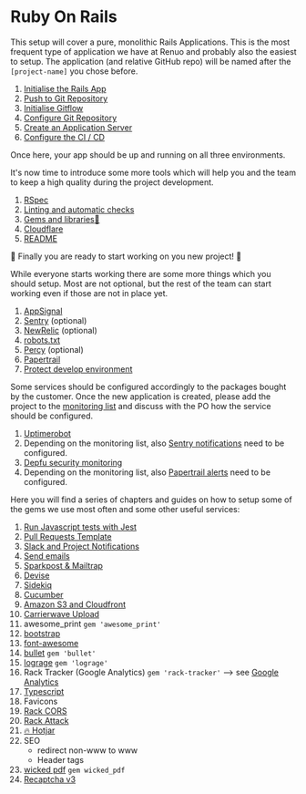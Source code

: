 # Ruby On Rails

This setup will cover a pure, monolithic Rails Applications.
This is the most frequent type of application we have at Renuo and probably also the easiest to setup.
The application (and relative GitHub repo) will be named after the `[project-name]` you chose before.

1. [Initialise the Rails App](app_initialisation.md)
1. [Push to Git Repository](first_git_push.md)
1. [Initialise Gitflow](initialise_gitflow.md)
1. [Configure Git Repository](../configure_git_repository.md)
1. [Create an Application Server](create_application_server.md)
1. [Configure the CI / CD](configure_ci.md)

Once here, your app should be up and running on all three environments.

It's now time to introduce some more tools which will help you and the team to keep a high quality during the project development.

1. [RSpec](rspec.md)
1. [Linting and automatic checks](linting_and_automatic_check.md)
1. [Gems and libraries:gem:](suggested_libraries.md)
1. [Cloudflare](cloudflare.md)
1. [README](compile_readme.md)

:tada: Finally you are ready to start working on you new project! :tada:

While everyone starts working there are some more things which you should setup.
Most are not optional, but the rest of the team can start working even if those are not in place yet.

1. [AppSignal](appsignal.md)
1. [Sentry](sentry.md) (optional)
1. [NewRelic](newrelic.md) (optional)
1. [robots.txt](robots_txt.md)
1. [Percy](configure_percy.md) (optional)
1. [Papertrail](papertrail.md)
1. [Protect develop environment](environment_protection.md)

Some services should be configured accordingly to the packages bought by the customer.
Once the new application is created, please add the project to the
[monitoring list](https://docs.google.com/spreadsheets/d/1FY4jqByO-aI5sDan0hD7ULu6a2-eLsmO6kgdCFlPmuY/edit#gid=0)
and discuss with the PO how the service should be configured.

1. [Uptimerobot](uptimerobot.md)
1. Depending on the monitoring list, also [Sentry notifications](sentry.md) need to be configured.
1. [Depfu security monitoring](depfu.md)
1. Depending on the monitoring list, also [Papertrail alerts](papertrail.md) need to be configured.

Here you will find a series of chapters and guides on how to setup some of the gems we use most often and some other
useful services:

1. [Run Javascript tests with Jest](jest.md)
1. [Pull Requests Template](../pull_requests_template.md)
1. [Slack and Project Notifications](../slack_and_notifications.md)
1. [Send emails](send_emails.md)
1. [Sparkpost & Mailtrap](../sparkpost_&_mailtrap.md)
1. [Devise](devise.md)
1. [Sidekiq](sidekiq.md)
1. [Cucumber](cucumber.md)
1. [Amazon S3 and Cloudfront](aws.md)
1. [Carrierwave Upload](carrierwave.md)
1. awesome_print `gem 'awesome_print'`
1. [bootstrap](bootstrap.md)
1. [font-awesome](font_awesome.md)
1. [bullet](bullet.md) `gem 'bullet'`
1. [lograge](lograge.md) `gem 'lograge'`
1. Rack Tracker (Google Analytics) `gem 'rack-tracker'` --> see [Google Analytics](../google_analytics.md)
1. [Typescript](https://github.com/typescript-ruby/typescript-rails)
1. Favicons
1. [Rack CORS](https://github.com/cyu/rack-cors)
1. [Rack Attack](https://github.com/rack/rack-attack#installing)
1. [:fire: Hotjar](hotjar.md)
1. SEO
    * redirect non-www to www
    * Header tags
1. [wicked pdf](wicked_pdf.md) `gem wicked_pdf`
1. [Recaptcha v3](recaptcha.md)
